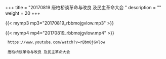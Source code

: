 +++
title = "20170819  唐柏桥谈革命与改良 及民主革命大会 "
description = ""
weight = 20
+++

{{< mymp3 mp3="20170819_rbbmojgvlow.mp3" >}}

{{< mymp4 mp4="20170819_rbbmojgvlow.mp4" >}}

     https://www.youtube.com/watch?v=rBbmOjGvlow 
     
     唐柏桥谈革命与改良 及民主革命大会 
